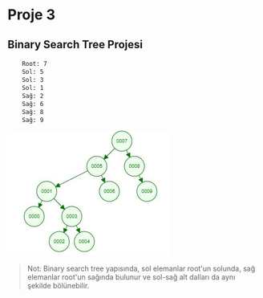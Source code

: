 # Proje 3

## Binary Search Tree Projesi

        Root: 7
        Sol: 5
        Sol: 3
        Sol: 1
        Sağ: 2
        Sağ: 6
        Sağ: 8
        Sağ: 9

![](p3.jpg)

> Not: Binary search tree yapısında, sol elemanlar root'un solunda, sağ elemanlar root'un sağında bulunur ve sol-sağ alt dalları da aynı şekilde bölünebilir.
